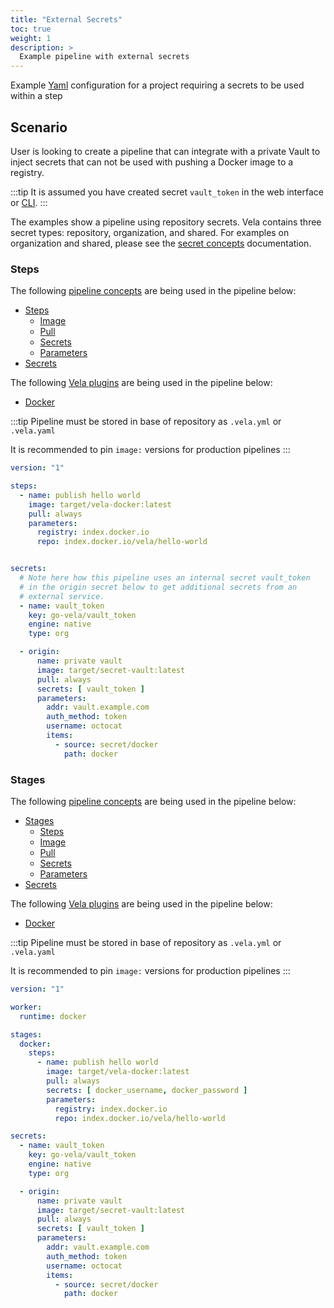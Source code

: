 ```yaml
---
title: "External Secrets"
toc: true
weight: 1
description: >
  Example pipeline with external secrets
---
```


Example [Yaml](https://yaml.org/spec/) configuration for a project requiring a secrets to be used within a step

## Scenario

User is looking to create a pipeline that can integrate with a private Vault to inject secrets that can not be used with pushing a Docker image to a registry.

:::tip
It is assumed you have created secret `vault_token` in the web interface or [CLI](/docs/reference/cli/).
:::

The examples show a pipeline using repository secrets. Vela contains three secret types: repository, organization, and shared. For examples on organization and shared, please see the [secret concepts](/docs/tour/secrets/) documentation.

### Steps

The following [pipeline concepts](/docs/tour/) are being used in the pipeline below:

* [Steps](/docs/tour/steps/)
  * [Image](/docs/tour/image/)
  * [Pull](/docs/tour/image/)
  * [Secrets](/docs/tour/secrets/)
  * [Parameters](/docs/tour/plugins/)
* [Secrets](/docs/tour/secrets/)

The following [Vela plugins](/docs/tour/) are being used in the pipeline below:

* [Docker](/docs/plugins/registry/pipeline/docker/)

:::tip
Pipeline must be stored in base of repository as `.vela.yml` or `.vela.yaml`

It is recommended to pin `image:` versions for production pipelines
:::

```yaml
version: "1"

steps:
  - name: publish hello world
    image: target/vela-docker:latest
    pull: always
    parameters:
      registry: index.docker.io
      repo: index.docker.io/vela/hello-world


secrets:
  # Note here how this pipeline uses an internal secret vault_token
  # in the origin secret below to get additional secrets from an
  # external service.
  - name: vault_token
    key: go-vela/vault_token
    engine: native
    type: org

  - origin:
      name: private vault
      image: target/secret-vault:latest
      pull: always
      secrets: [ vault_token ]
      parameters:
        addr: vault.example.com
        auth_method: token
        username: octocat
        items:
          - source: secret/docker
            path: docker
```

### Stages

The following [pipeline concepts](/docs/tour) are being used in the pipeline below:

* [Stages](/docs/tour/stages/)
  * [Steps](/docs/tour/steps/)
  * [Image](/docs/tour/image/)
  * [Pull](/docs/tour/image/)
  * [Secrets](/docs/tour/secrets/)
  * [Parameters](/docs/tour/plugins/)
* [Secrets](/docs/tour/secrets/)

The following [Vela plugins](/docs/tour/) are being used in the pipeline below:

* [Docker](/docs/plugins/registry/pipeline/docker/)

:::tip
Pipeline must be stored in base of repository as `.vela.yml` or `.vela.yaml`

It is recommended to pin `image:` versions for production pipelines
:::

```yaml
version: "1"

worker:
  runtime: docker

stages:
  docker:
    steps:
      - name: publish hello world
        image: target/vela-docker:latest
        pull: always
        secrets: [ docker_username, docker_password ]
        parameters:
          registry: index.docker.io
          repo: index.docker.io/vela/hello-world

secrets:
  - name: vault_token
    key: go-vela/vault_token
    engine: native
    type: org

  - origin:
      name: private vault
      image: target/secret-vault:latest
      pull: always
      secrets: [ vault_token ]
      parameters:
        addr: vault.example.com
        auth_method: token
        username: octocat
        items:
          - source: secret/docker
            path: docker
```
